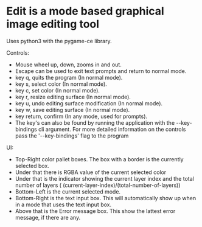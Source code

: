 
# Edit is a mode based graphical image editing tool
Uses python3 with the pygame-ce library.

Controls:
 - Mouse wheel up, down, zooms in and out.
 - Escape can be used to exit text prompts and return to normal mode.
 - key q, quits the program (In normal mode).
 - key s, select color (In normal mode).
 - key c, set color (In normal mode).
 - key r, resize editing surface (In normal mode).
 - key u, undo editing surface modification (In normal mode).
 - key w, save editing surface (In normal mode).
 - key return, confirm (In any mode, used for prompts).
 - The key's can also be found by running the application with the --key-bindings cli argument.
 For more detailed information on the controls pass the '--key-bindings' flag to the program

UI:
 - Top-Right color pallet boxes. The box with a border is the currently selected box.
 - Under that there is RGBA value of the current selected color
 - Under that is the indicator showing the current layer index and the total number of layers ( (current-layer-index)/(total-number-of-layers))
 - Bottom-Left is the current selected mode.
 - Bottom-Right is the text input box. This will automatically show up when in a mode that uses the text input box.
 - Above that is the Error message box. This show the lattest error message, if there are any.
